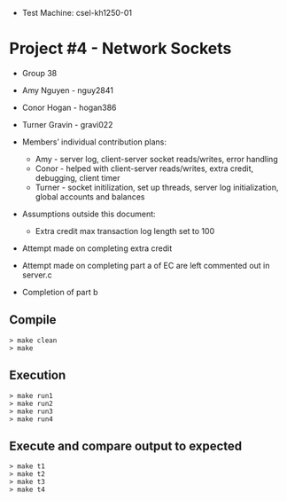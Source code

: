 * Test Machine: csel-kh1250-01

# Project #4 - Network Sockets
* Group 38
* Amy Nguyen - nguy2841
* Conor Hogan - hogan386
* Turner Gravin - gravi022

* Members’ individual contribution plans:
  * Amy - server log, client-server socket reads/writes, error handling
  * Conor - helped with client-server reads/writes, extra credit, debugging, client timer
  * Turner - socket initilization, set up threads, server log initialization, global accounts and balances

* Assumptions outside this document: 
	* Extra credit max transaction log length set to 100

* Attempt made on completing extra credit
 * Attempt made on completing part a of EC are left commented out in server.c
 * Completion of part b

## Compile
	> make clean
	> make

## Execution
	> make run1
	> make run2
	> make run3
	> make run4

## Execute and compare output to expected
	> make t1
	> make t2
	> make t3
	> make t4